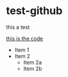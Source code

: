 # test-github
this a test

[this is the code](google.com)


* Item 1
* Item 2
  * Item 2a
  * Item 2b
